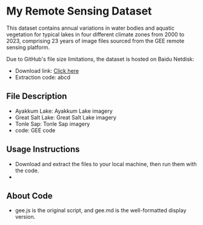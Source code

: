 # My Remote Sensing Dataset

This dataset contains annual variations in water bodies and aquatic vegetation for typical lakes in four different climate zones from 2000 to 2023, comprising 23 years of image files sourced from the GEE remote sensing platform.

Due to GitHub's file size limitations, the dataset is hosted on Baidu Netdisk:  

- Download link: [Click here](https://pan.baidu.com/s/19EVD9tQLCtDY8GdCNWzWZg)  
- Extraction code: abcd  

## File Description

- Ayakkum Lake: Ayakkum Lake imagery  
- Great Salt Lake: Great Salt Lake imagery  
- Tonle Sap: Tonle Sap imagery  
- code: GEE code  

## Usage Instructions  

- Download and extract the files to your local machine, then run them with the code.
- 
## About Code

- gee.js is the original script, and gee.md is the well-formatted display version.

